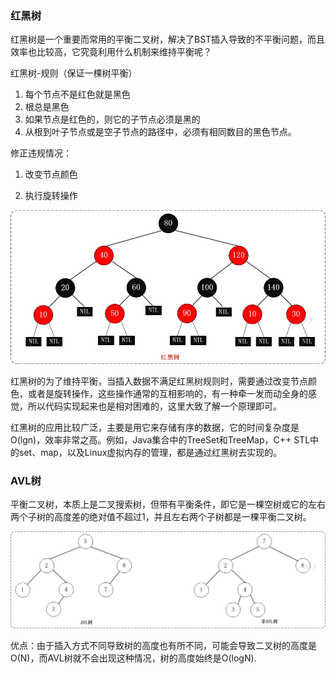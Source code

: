 ### 红黑树

红黑树是一个重要而常用的平衡二叉树，解决了BST插入导致的不平衡问题，而且效率也比较高，它究竟利用什么机制来维持平衡呢？

红黑树-规则（保证一棵树平衡）

1. 每个节点不是红色就是黑色
2. 根总是黑色
3. 如果节点是红色的，则它的子节点必须是黑的
4.  从根到叶子节点或是空子节点的路径中，必须有相同数目的黑色节点。

修正违规情况：

1. 改变节点颜色

2. 执行旋转操作

![RBTree](../../img/RedBT.jpg)

红黑树的为了维持平衡，当插入数据不满足红黑树规则时，需要通过改变节点颜色，或者是旋转操作，这些操作通常的互相影响的，有一种牵一发而动全身的感觉，所以代码实现起来也是相对困难的，这里大致了解一个原理即可。

红黑树的应用比较广泛，主要是用它来存储有序的数据，它的时间复杂度是O(lgn)，效率非常之高。例如，Java集合中的TreeSet和TreeMap，C++ STL中的set、map，以及Linux虚拟内存的管理，都是通过红黑树去实现的。



### AVL树

平衡二叉树，本质上是二叉搜索树，但带有平衡条件，即它是一棵空树或它的左右两个子树的高度差的绝对值不超过1，并且左右两个子树都是一棵平衡二叉树。

![avl](../../img/AVL.jpg)

优点：由于插入方式不同导致树的高度也有所不同，可能会导致二叉树的高度是O(N)，而AVL树就不会出现这种情况，树的高度始终是O(logN).